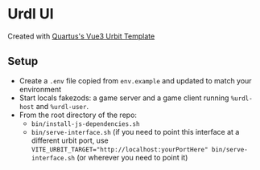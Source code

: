 # Urdl UI

Created with [Quartus's Vue3 Urbit
Template](https://github.com/vcavallo/vite-vue-urbit-template/tree/vue3-typed-store)

## Setup

- Create a `.env` file copied from `env.example` and updated to match your
environment
- Start locals fakezods: a game server and a game client running `%urdl-host`
and `%urdl-user`.
- From the root directory of the repo:
  - `bin/install-js-dependencies.sh`
  - `bin/serve-interface.sh` (if you need to point this interface at a different
  urbit port, use `VITE_URBIT_TARGET="http://localhost:yourPortHere"
  bin/serve-interface.sh` (or wherever you need to point it)
